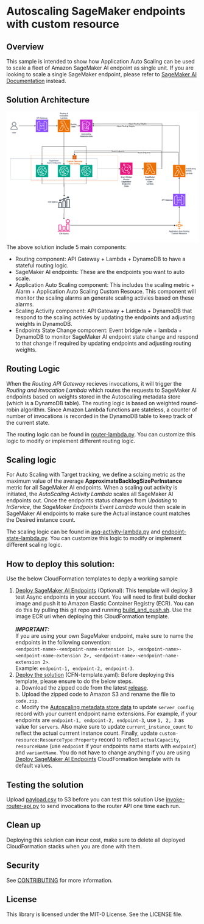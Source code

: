 # Autoscaling SageMaker endpoints with custom resource
## Overview
This sample is intended to show how Application Auto Scaling can be used to scale a fleet of Amazon SageMaker AI endpoint as single unit. If you are looking to scale a single SageMaker endpoint, please refer to [SageMaker AI Documentation](https://docs.aws.amazon.com/sagemaker/latest/dg/endpoint-auto-scaling.html) instead.

## Solution Architecture

![Architecture](Architecture.png)
The above solution include 5 main components:
* Routing component: API Gateway + Lambda + DynamoDB to have a stateful routing logic.
* SageMaker AI endpoints: These are the endpoints you want to auto scale.
* Application Auto Scaling component: This includes the scaling metric + Alarm + Application Auto Scaling Custom Resouce. This component will monitor the scaling alarms an generate scaling activies based on these alarms.
* Scaling Activity component: API Gateway + Lambda + DynamoDB that respond to the scaling activies by updating the endpoints and adjusting weights in DynamoDB.
* Endpoints State Change component: Event bridge rule + lambda + DynamoDB to monitor SageMaker AI endpoint state change and respond to that change if required by updating endpoints and adjusting routing weights.
## Routing Logic
When the *Routing API Gateway* recieves invocations, it will trigger the *Routing and Invocation Lambda* which routes the requests to SageMaker AI endpoints based on weights stored in the Autoscaling metadata store (which is a DynamoDB table). The routing logic is based on weighted round-robin algorithm. Since Amazon Lambda functions are stateless, a counter of number of invocations is recorded in the DynamoDB table to keep track of the current state.

The routing logic can be found in [router-lambda.py](router-lambda.py). You can customize this logic to modify or implement different routing logic.

## Scaling logic
For Auto Scaling with Target tracking, we define a sclaing metric as the maximum value of the average **ApproximateBacklogSizePerInstance** metric for all SageMaker AI endpoints. When a scaling out activity is initiated, the *AutoScaling Activity Lambda* scales all SageMaker AI endpoints out. Once the endpoints status changes from *Updating* to *InService*, the *SageMaker Endpoints Event Lambda* would then scale in SageMaker AI endpoints to make sure the Actual instance count matches the Desired instance count.

The scaling logic can be found in [asg-activity-lambda.py](asg-activity-lambda.py) and [endpoint-state-lambda.py](endpoint-state-lambda.py). You can customize this logic to modify or implement different scaling logic.
## How to deploy this solution:
Use the below CloudFormation templates to deply a working sample
1. [Deploy SageMaker AI Endpoints](SageMaker-Async-Endpoints.yaml) (Optional): This template will deploy 3 test Async endpoints in your account. You will need to first build docker image and push it to Amazon Elastic Container Registry (ECR). You can do this by pulling this git repo and running [build_and_push.sh](SageMaker_container/build_and_push.sh). Use the image ECR uri when deploying this CloudFormation template.<br>
<br>***IMPORTANT:***<br>If you are using your own SageMaker endpoint, make sure to name the endpoints in the following convention:<br>
`<endpoint-name>-<endpoint-name-extension 1>, <endpoint-name>-<endpoint-name-extension 2>, <endpoint-name>-<endpoint-name-extension 2>`.<br>Example: `endpoint-1, endpoint-2, endpoint-3`.
2. [Deploy the solution](CFN-template.yaml) (CFN-template.yaml): Before deploying this template, please ensure to do the below steps.<br>
    a. Download the zipped code from the latest [release](https://github.com/aws-samples/sample-for-autoscaling-sagemaker-endpoints-with-custom-resource/archive/refs/tags/1.zip).<br>
    b. Upload the zipped code to Amazon S3 and rename the file to `code.zip`.<br>
    c. Modify the [Autoscaling metadata store data](Data/ddb-data.jsonl) to update `server_config` record with your current endpoint name extensions. For example, if your endpoints are `endpoint-1, endpoint-2, endpoint-3`, use `1, 2, 3` as value for `servers`. Also make sure to update `current_instance_count` to reflect the actual currrent instance count. Finally, update `custom-resource:ResourceType:Property` record to reflect `actualCapacity`, `resourceName` (use `endpoint` if your endpoints name starts with `endpoint`) and `variantName`. You do not have to change anything if you are using [Deploy SageMaker AI Endpoints](SageMaker-Async-Endpoints.yaml) CloudFormation template with its default values.

## Testing the solution
Upload [payload.csv](SageMaker_container/payload.csv) to S3 before you can test this solution
Use [invoke-router-api.py](invoke-router-api.py) to send invocations to the router API one time each run.
## Clean up
Deploying this solution can incur cost, make sure to delete all deployed CloudFormation stacks when you are done with them.

## Security

See [CONTRIBUTING](CONTRIBUTING.md#security-issue-notifications) for more information.

## License

This library is licensed under the MIT-0 License. See the LICENSE file.

